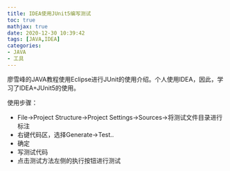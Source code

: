 ```yaml
---
title: IDEA使用JUnit5编写测试
toc: true
mathjax: true
date: 2020-12-30 10:39:42
tags: [JAVA,IDEA]
categories:
- JAVA
- 工具
---
```


廖雪峰的JAVA教程使用Eclipse进行JUnit的使用介绍。个人使用IDEA，因此，学习了IDEA+JUnit5的使用。
<!--more-->

使用步骤：
- File->Project Structure->Project Settings->Sources->将测试文件目录进行标注
- 右键代码区，选择Generate->Test..
- 确定
- 写测试代码
- 点击测试方法左侧的执行按钮进行测试

